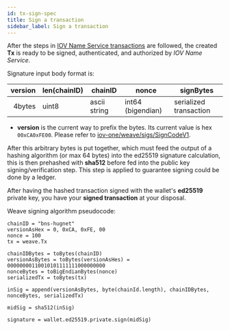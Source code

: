 ```yaml
---
id: tx-sign-spec
title: Sign a transaction
sidebar_label: Sign a transaction
---
```


After the steps in [IOV Name Service transactions](/docs/iov-name-service/clients/weave-transaction-spec) are followed, the created **Tx** is ready to be signed, authenticated, and authorized by _IOV Name Service_.

Signature input body format is:

| version | len(chainID) | chainID      | nonce             | signBytes              |
| ------: | ------------ | ------------ | ----------------- | ---------------------- |
|  4bytes | uint8        | ascii string | int64 (bigendian) | serialized transaction |

- **version** is the current way to prefix the bytes. Its current value is hex `00xCA0xFE00`. Please refer to [iov-one/weave/sigs/SignCodeV1](https://github.com/iov-one/weave/blob/v0.21.0/x/sigs/controller.go#L14).

After this arbitrary bytes is put together, which must feed the output of a hashing algorithm (or max 64 bytes) into the ed25519 signature calculation, this is then prehashed with **sha512** before fed into the public key signing/verification step. This step is applied to guarantee signing could be done by a ledger.

After having the hashed transaction signed with the wallet's **ed25519** private key, you have your **signed transaction** at your disposal.

Weave signing algorithm pseudocode:

```
chainID = "bns-hugnet"
versionAsHex = 0, 0xCA, 0xFE, 00
nonce = 100
tx = weave.Tx

chainIDBytes = toBytes(chainID)
versionAsBytes = toBytes(versionAsHes) = 00000000110010101111111000000000
nonceBytes = toBigEndianBytes(nonce)
serializedTx = toBytes(tx)

inSig = append(versionAsBytes, byte(chainId.length), chainIDBytes, nonceBytes, serializedTx)

midSig = sha512(inSig)

signature = wallet.ed25519.private.sign(midSig)
```
